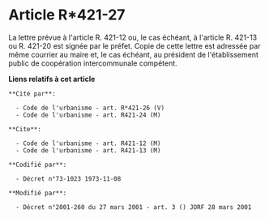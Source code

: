 # Article R*421-27

La lettre prévue à l'article R. 421-12 ou, le cas échéant, à l'article R. 421-13 ou R. 421-20 est signée par le préfet. Copie
de cette lettre est adressée par même courrier au maire et, le cas échéant, au président de l'établissement public de
coopération intercommunale compétent.

**Liens relatifs à cet article**

	**Cité par**:

	  - Code de l'urbanisme - art. R*421-26 (V)
	  - Code de l'urbanisme - art. R421-24 (M)

	**Cite**:

	  - Code de l'urbanisme - art. R421-12 (M)
	  - Code de l'urbanisme - art. R421-13 (M)

	**Codifié par**:

	  - Décret n°73-1023 1973-11-08

	**Modifié par**:

	  - Décret n°2001-260 du 27 mars 2001 - art. 3 () JORF 28 mars 2001

